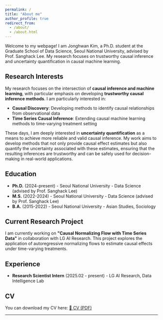 ```yaml
---
permalink: /
title: "About me"
author_profile: true
redirect_from: 
  - /about/
  - /about.html
---
```


Welcome to my webpage! I am Jonghwan Kim, a Ph.D. student at the Graduate School of Data Science, Seoul National University, advised by Prof. Sanghack Lee. My research focuses on trustworthy causal inference and uncertainty quantification in causal machine learning.

## Research Interests

My research focuses on the intersection of **causal inference and machine learning**, with particular emphasis on developing **trustworthy causal inference methods**. I am particularly interested in:

- **Causal Discovery**: Developing methods to identify causal relationships from observational data
- **Time Series Causal Inference**: Extending causal machine learning methods to time-varying treatment setting

These days, I am deeply interested in **uncertainty quantification** as a means to achieve more reliable and valid causal inference. My work aims to develop methods that not only provide causal effect estimates but also quantify the uncertainty associated with these estimates, ensuring that the resulting inferences are trustworthy and can be safely used for decision-making in real-world applications.


## Education

- **Ph.D.** (2024-present) - Seoul National University - Data Science (advised by Prof. Sanghack Lee)
- **M.S.** (2022-2024) - Seoul National University - Data Science (advised by Prof. Sanghack Lee)
- **B.A.** (2015-2022) - Seoul National University - Asian Studies, Sociology

## Current Research Project

I am currently working on **"Causal Normalizing Flow with Time Series Data"** in collaboration with LG AI Research. This project explores the application of autoregressive normalizing flows to estimate causal effects under time-varying treatments.

## Experience

- **Research Scientist Intern** (2025.02 - present) - LG AI Research, Data Intelligence Lab

## CV
You can download my CV here: [📄 CV (PDF)](/files/Jonghwan_s_CV.pdf)

---

